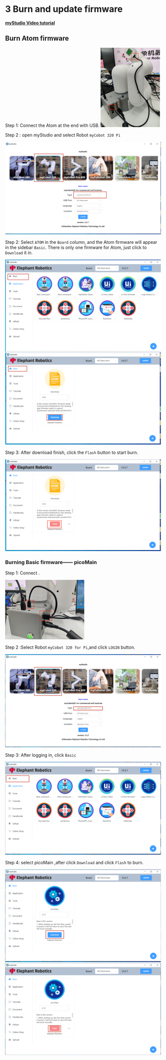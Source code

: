 # 3 Burn and update firmware

**[myStudio Video tutorial](https://www.bilibili.com/video/BV1Qr4y1N7B5/)**



## Burn Atom firmware

Step 1:  Connect the Atom at the end with USB.
<img src="./img/320/connect_atom.jpg" alt="atom" style="zoom: 25%;" />



Step 2 : open myStudio and select Robot `myCobot 320 Pi`

<img src="./img/320/atom.png" alt="atom" style="zoom: 50%;" />

Step 2: Select `ATOM` in the `Board` column, and the Atom firmware will appear in the sidebar `Basic`. There is only one firmware for Atom, just click to `Download` it in.

<img src="./img/320/atom2.png" alt="atom" style="zoom: 50%;" />

<img src="./img/320/atom3.png" alt="atom" style="zoom: 50%;" />

Step 3:  After download finish, click the `Flash` button to start burn.

<img src="./img/320/atom4.png" alt="atom" style="zoom: 50%;" />





### Burning Basic firmware—— picoMain

Step 1: Connect .

​	<img src="./img/320/connect_basic.jpg" alt="basic" style="zoom: 25%;" />





Step 2 :Select Robot `myCobot 320 for Pi`,and click `LOGIN` button.

<img src="./img/320/0.png" alt="atom" style="zoom:80%;" />





Step 3: After logging in, click `Basic`

<img src="./img/320/2.png" alt="atom" style="zoom:80%;" />



Step 4: select picoMain ,after click `Download`    and click `Flash` to burn.

<img src="./img/320/3.png" alt="atom" style="zoom:80%;" />

<img src="./img/320/4.png" alt="atom" style="zoom:80%;" />
